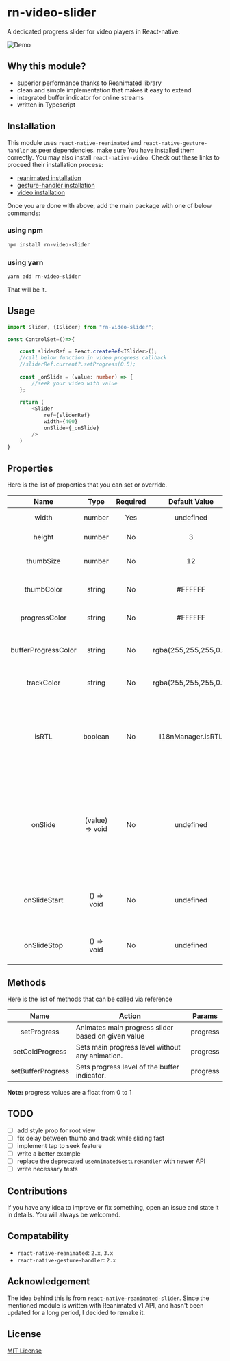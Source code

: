 # rn-video-slider
A dedicated progress slider for video players in React-native.

![Demo](/demo.gif)

## Why this module?
- superior performance thanks to Reanimated library
- clean and simple implementation that makes it easy to extend
- integrated buffer indicator for online streams
- written in Typescript

## Installation
This module uses `react-native-reanimated` and `react-native-gesture-handler` as 
peer dependencies. make sure You have installed them correctly. You may also install
`react-native-video`. Check out these links to proceed their installation process:
- [reanimated installation](https://docs.swmansion.com/react-native-reanimated/docs/fundamentals/getting-started#installation)
- [gesture-handler installation](https://docs.swmansion.com/react-native-gesture-handler/docs/fundamentals/installation)
- [video installation](https://react-native-video.github.io/react-native-video/installation)

Once you are done with above, add the main package with one of below commands: 
### using npm
```sh
npm install rn-video-slider
```

### using yarn
```sh
yarn add rn-video-slider
```
That will be it.

## Usage
```typescript jsx
import Slider, {ISlider} from "rn-video-slider";

const ControlSet=()=>{

    const sliderRef = React.createRef<ISlider>();
    //call below function in video progress callback
    //sliderRef.current?.setProgress(0.5);
    
    const _onSlide = (value: number) => {
        //seek your video with value
    };
    
    return (
        <Slider
            ref={sliderRef}
            width={400}
            onSlide={_onSlide}
        />
    )
}
```

## Properties
Here is the list of properties that you can set or override.

|        Name         |      Type       | Required |     Default Value     | Description                                                                                            |
|:-------------------:|:---------------:|:--------:|:---------------------:|--------------------------------------------------------------------------------------------------------|
|        width        |     number      |   Yes    |       undefined       | width of slider track                                                                                  |
|       height        |     number      |    No    |           3           | height of slider track                                                                                 |
|      thumbSize      |     number      |    No    |          12           | diameter of sliding thumb                                                                              |
|     thumbColor      |     string      |    No    |        #FFFFFF        | color of sliding thumb                                                                                 |
|    progressColor    |     string      |    No    |        #FFFFFF        | color of progress indicator                                                                            |
| bufferProgressColor |     string      |    No    | rgba(255,255,255,0.5) | color of buffer progress indicator                                                                     |
|     trackColor      |     string      |    No    | rgba(255,255,255,0.2) | color of underlying view                                                                               |
|        isRTL        |     boolean     |    No    |   I18nManager.isRTL   | overrides direction of movement. setting to "true" makes the slider go from right to left.             |
|       onSlide       | (value) => void |    No    |       undefined       | called when slider is being moved by swiping it manually. "value" is a number that changes from 0 to 1 |
|    onSlideStart     |   () => void    |    No    |       undefined       | called when thumb is being touched and held                                                            |
|     onSlideStop     |   () => void    |    No    |       undefined       | called when thumb is released                                                                          |

## Methods
Here is the list of methods that can be called via reference

|       Name        | Action                                             |   Params   |
|:-----------------:|----------------------------------------------------|:----------:|
|    setProgress    | Animates main progress slider based on given value |  progress  |
|  setColdProgress  | Sets main progress level without any animation.    |  progress  |
| setBufferProgress | Sets progress level of the buffer indicator.       |  progress  |

**Note:** progress values are a float from 0 to 1

## TODO
- [ ] add style prop for root view
- [ ] fix delay between thumb and track while sliding fast
- [ ] implement tap to seek feature
- [ ] write a better example
- [ ] replace the deprecated `useAnimatedGestureHandler` with newer API
- [ ] write necessary tests

## Contributions
If you have any idea to improve or fix something, open an issue and state
it in details. You will always be welcomed.

## Compatability
- `react-native-reanimated`: `2.x`, `3.x`
- `react-native-gesture-handler`: `2.x`

## Acknowledgement
The idea behind this is from `react-native-reanimated-slider`.
Since the mentioned module is written with Reanimated v1 API, and hasn't
been updated for a long period, I decided to remake it.

## License
[MIT License](https://opensource.org/licenses/MIT)
